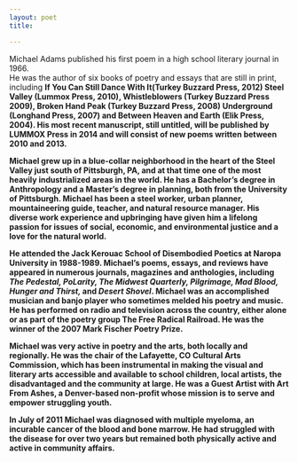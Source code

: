 ```yaml
---
layout: poet
title: 

---
```



<p> Michael Adams published his  first poem in a high school literary journal in 1966.<br />
He was the author of six  books of poetry and essays that are still in print, including <strong>If You  Can Still Dance With It(Turkey Buzzard Press, 2012) Steel Valley (Lummox Press,  2010), Whistleblowers (Turkey Buzzard Press 2009), Broken Hand</strong><em><strong> </strong></em><strong>Peak (Turkey Buzzard  Press, 2008) Underground</strong><em><strong> </strong></em><strong>(Longhand  Press, 2007) and Between Heaven and Earth (Elik Press, 2004). His most recent  manuscript, still untitled, will be published by LUMMOX Press in 2014 and will  consist of new poems written between 2010 and 2013. </strong></p>
<p><strong>Michael grew up in a blue-collar neighborhood in the heart of the Steel  Valley just south of Pittsburgh, PA, and at that time one of the most heavily  industrialized areas in the world. He has a Bachelor&rsquo;s degree in Anthropology  and a Master&rsquo;s degree in planning, both from the University of Pittsburgh.  Michael has been a steel worker, urban planner, mountaineering guide, teacher,  and natural resource manager. His diverse work experience and upbringing have  given him a lifelong passion for issues of social, economic, and environmental  justice and a love for the natural world.</strong></p>
<p><strong>He attended the Jack Kerouac School of Disembodied Poetics at Naropa  University in 1988-1989. Michael&rsquo;s poems, essays, and reviews have appeared in  numerous journals, magazines and anthologies, including <em>The Pedestal,  PoLarity, The Midwest Quarterly, Pilgrimage, Mad Blood, Hunger and Thirst, </em>and <em>Desert Shovel</em>. Michael was an accomplished musician and banjo player  who sometimes melded his poetry and music. He has performed on radio and  television across the country, either alone or as part of the poetry group <strong>The  Free Radical Railroad</strong>. He was the winner of the 2007 Mark Fischer  Poetry Prize.</strong></p>
<p><strong>Michael was very active in poetry and the arts, both locally and  regionally. He was the chair of the Lafayette, CO Cultural Arts Commission,  which has been instrumental in making the visual and literary arts accessible  and available to school children, local artists, the disadvantaged and the  community at large. He was a Guest Artist with <strong>Art From Ashes</strong>,  a Denver-based non-profit whose mission is to serve and empower struggling  youth.</strong></p>
<p><strong>In July of 2011 Michael was diagnosed with multiple myeloma, an  incurable cancer of the blood and bone marrow. He had struggled with the  disease for over two years but remained both physically active and active in  community affairs. </strong></p>